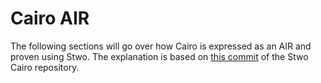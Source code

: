 # Cairo AIR

The following sections will go over how Cairo is expressed as an AIR and proven using Stwo. The explanation is based on [this commit](https://github.com/starkware-libs/stwo-cairo/tree/b712c77887f8f8ce0d39a8a9741221c89846836e) of the Stwo Cairo repository.

